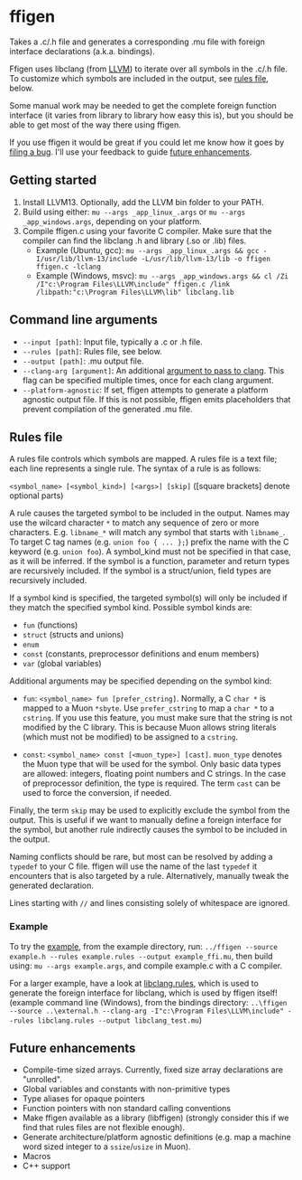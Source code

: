 # ffigen

Takes a .c/.h file and generates a corresponding .mu file with foreign interface declarations (a.k.a. bindings).

Ffigen uses libclang (from [LLVM](https://llvm.org/)) to iterate over all symbols in the .c/.h file. To customize which symbols are included in the output, see [rules file](#rules-file), below.

Some manual work may be needed to get the complete foreign function interface (it varies from library to library how easy this is), but you should be able to get most of the way there using ffigen.

If you use ffigen it would be great if you could let me know how it goes by [filing a bug](https://github.com/nickmqb/muon/issues). I'll use your feedback to guide [future enhancements](#future-enhancements).

## Getting started

1. Install LLVM13. Optionally, add the LLVM bin folder to your PATH.
2. Build using either: `mu --args _app_linux_.args` or `mu --args _app_windows.args`, depending on your platform.
3. Compile ffigen.c using your favorite C compiler. Make sure that the compiler can find the libclang .h and library (.so or .lib) files.
	* Example (Ubuntu, gcc): `mu --args _app_linux_.args && gcc -I/usr/lib/llvm-13/include -L/usr/lib/llvm-13/lib -o ffigen ffigen.c -lclang`
	* Example (Windows, msvc): `mu --args _app_windows.args && cl /Zi /I"c:\Program Files\LLVM\include" ffigen.c /link /libpath:"c:\Program Files\LLVM\lib" libclang.lib`

## Command line arguments

* `--input [path]`: Input file, typically a .c or .h file.
* `--rules [path]`: Rules file, see below.
* `--output [path]`: .mu output file.
* `--clang-arg [argument]`: An additional [argument to pass to clang](https://clang.llvm.org/docs/ClangCommandLineReference.html). This flag can be specified multiple times, once for each clang argument.
* `--platform-agnostic`: If set, ffigen attempts to generate a platform agnostic output file. If this is not possible, ffigen emits placeholders that prevent compilation of the generated .mu file.

## Rules file

A rules file controls which symbols are mapped. A rules file is a text file; each line represents a single rule. The syntax of a rule is as follows:

`<symbol_name> [<symbol_kind>] [<args>] [skip]` ([square brackets] denote optional parts)

A rule causes the targeted symbol to be included in the output. Names may use the wilcard character `*` to match any sequence of zero or more characters. E.g. `libname_*` will match any symbol that starts with `libname_`. To target C tag names (e.g. `union foo { ... };`) prefix the name with the C keyword (e.g. `union foo`). A symbol_kind must not be specified in that case, as it will be inferred. If the symbol is a function, parameter and return types are recursively included. If the symbol is a struct/union, field types are recursively included.

If a symbol kind is specified, the targeted symbol(s) will only be included if they match the specified symbol kind. Possible symbol kinds are:
* `fun` (functions)
* `struct` (structs and unions)
* `enum`
* `const` (constants, preprocessor definitions and enum members)
* `var` (global variables)

Additional arguments may be specified depending on the symbol kind:

* `fun`: `<symbol_name> fun [prefer_cstring]`. Normally, a C `char *` is mapped to a Muon `*sbyte`. Use `prefer_cstring` to map a `char *` to a `cstring`. If you use this feature, you must make sure that the string is not modified by the C library. This is because Muon allows string literals (which must not be modified) to be assigned to a `cstring`.

* `const`: `<symbol_name> const [<muon_type>] [cast]`. `muon_type` denotes the Muon type that will be used for the symbol. Only basic data types are allowed: integers, floating point numbers and C strings. In the case of preprocessor definition, the type is required. The term `cast` can be used to force the conversion, if needed.

Finally, the term `skip` may be used to explicitly exclude the symbol from the output. This is useful if we want to manually define a foreign interface for the symbol, but another rule indirectly causes the symbol to be included in the output.

Naming conflicts should be rare, but most can be resolved by adding a `typedef` to your C file. ffigen will use the name of the last `typedef` it encounters that is also targeted by a rule. Alternatively, manually tweak the generated declaration.

Lines starting with `//` and lines consisting solely of whitespace are ignored.

### Example

To try the [example](example), from the example directory, run: `../ffigen --source example.h --rules example.rules --output example_ffi.mu`, then build using: `mu --args example.args`, and compile example.c with a C compiler.

For a larger example, have a look at [libclang.rules](bindings/libclang.rules), which is used to generate the foreign interface for libclang, which is used by ffigen itself! (example command line (Windows), from the bindings directory: `..\ffigen --source ..\external.h --clang-arg -I"c:\Program Files\LLVM\include" --rules libclang.rules --output libclang_test.mu`)

## Future enhancements

* Compile-time sized arrays. Currently, fixed size array declarations are "unrolled".
* Global variables and constants with non-primitive types
* Type aliases for opaque pointers
* Function pointers with non standard calling conventions
* Make ffigen available as a library (libffigen) (strongly consider this if we find that rules files are not flexible enough).
* Generate architecture/platform agnostic definitions (e.g. map a machine word sized integer to a `ssize`/`usize` in Muon).
* Macros
* C++ support
